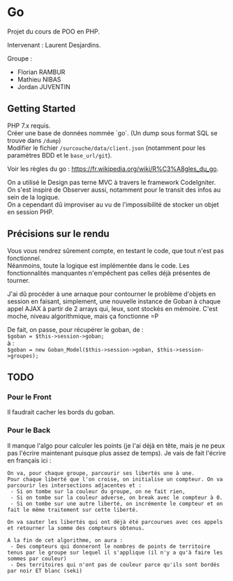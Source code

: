 # Go
Projet du cours de POO en PHP.

Intervenant : Laurent Desjardins.

Groupe :
- Florian RAMBUR
- Mathieu NIBAS
- Jordan JUVENTIN

## Getting Started
PHP 7.x requis.  
Créer une base de données nommée \`go\`. (Un dump sous format SQL se trouve dans `/dump`)  
Modifier le fichier `/surcouche/data/client.json` (notamment pour les paramètres BDD et le `base_url/git`).  
  
Voir les règles du go : https://fr.wikipedia.org/wiki/R%C3%A8gles_du_go.  
  
On a utilisé le Design pas terne MVC à travers le framework CodeIgniter.  
On s'est inspiré de Observer aussi, notamment pour le transit des infos au sein de la logique.  
On a cependant dû improviser au vu de l'impossibilité de stocker un objet en session PHP.

## Précisions sur le rendu
Vous vous rendrez sûrement compte, en testant le code, que tout n'est pas fonctionnel.  
Néanmoins, toute la logique est implémentée dans le code. Les fonctionnalités manquantes n'empêchent pas celles déjà présentes de tourner.  
  
J'ai dû procéder à une arnaque pour contourner le problème d'objets en session en faisant, simplement, une nouvelle instance de Goban à chaque appel AJAX à partir de 2 arrays qui, leux, sont stockés en mémoire. C'est moche, niveau algorithmique, mais ça fonctionne =P  
  
De fait, on passe, pour récupérer le goban, de :  
	`$goban = $this->session->goban;`  
à :  
	`$goban = new Goban_Model($this->session->goban, $this->session->groupes);`

## TODO
### Pour le Front
Il faudrait cacher les bords du goban.

### Pour le Back

Il manque l'algo pour calculer les points (je l'ai déjà en tête, mais je ne peux pas l'écrire maintenant puisque plus assez de temps). Je vais de fait l'écrire en français ici :  
  
```
On va, pour chaque groupe, parcourir ses libertés une à une.  
Pour chaque liberté que l'on croise, on initialise un compteur. On va parcourir les intersections adjacentes et :  
 - Si on tombe sur la couleur du groupe, on ne fait rien,
 - Si on tombe sur la couleur adverse, on break avec le compteur à 0.
 - Si on tombe sur une autre liberté, on incrémente le compteur et on fait le même traitement sur cette liberté.
  
On va sauter les libertés qui ont déjà été parcourues avec ces appels et retourner la somme des compteurs obtenus.  
  
A la fin de cet algorithme, on aura :
 - Des compteurs qui donneront le nombres de points de territoire tenus par le groupe sur lequel il s'applique (il n'y a qu'à faire les sommes par couleur)
 - Des territoires qui n'ont pas de couleur parce qu'ils sont bordés par noir ET blanc (seki)
```